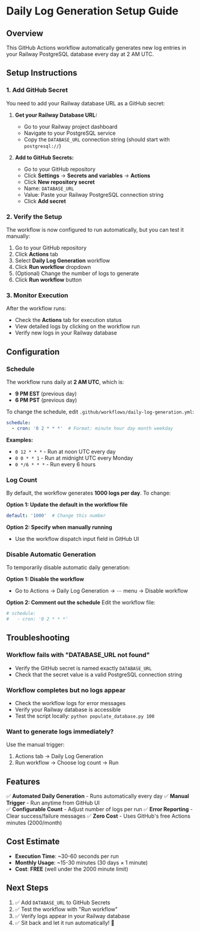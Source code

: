 # Daily Log Generation Setup Guide

## Overview

This GitHub Actions workflow automatically generates new log entries in your Railway PostgreSQL database every day at 2 AM UTC.

## Setup Instructions

### 1. Add GitHub Secret

You need to add your Railway database URL as a GitHub secret:

1. **Get your Railway Database URL:**
   - Go to your Railway project dashboard
   - Navigate to your PostgreSQL service
   - Copy the `DATABASE_URL` connection string (should start with `postgresql://`)

2. **Add to GitHub Secrets:**
   - Go to your GitHub repository
   - Click **Settings** → **Secrets and variables** → **Actions**
   - Click **New repository secret**
   - Name: `DATABASE_URL`
   - Value: Paste your Railway PostgreSQL connection string
   - Click **Add secret**

### 2. Verify the Setup

The workflow is now configured to run automatically, but you can test it manually:

1. Go to your GitHub repository
2. Click **Actions** tab
3. Select **Daily Log Generation** workflow
4. Click **Run workflow** dropdown
5. (Optional) Change the number of logs to generate
6. Click **Run workflow** button

### 3. Monitor Execution

After the workflow runs:
- Check the **Actions** tab for execution status
- View detailed logs by clicking on the workflow run
- Verify new logs in your Railway database

## Configuration

### Schedule

The workflow runs daily at **2 AM UTC**, which is:
- **9 PM EST** (previous day)
- **6 PM PST** (previous day)

To change the schedule, edit `.github/workflows/daily-log-generation.yml`:
```yaml
schedule:
  - cron: '0 2 * * *'  # Format: minute hour day month weekday
```

**Examples:**
- `0 12 * * *` - Run at noon UTC every day
- `0 0 * * 1` - Run at midnight UTC every Monday
- `0 */6 * * *` - Run every 6 hours

### Log Count

By default, the workflow generates **1000 logs per day**. To change:

**Option 1: Update the default in the workflow file**
```yaml
default: '1000'  # Change this number
```

**Option 2: Specify when manually running**
- Use the workflow dispatch input field in GitHub UI

### Disable Automatic Generation

To temporarily disable automatic daily generation:

**Option 1: Disable the workflow**
- Go to Actions → Daily Log Generation → ⋯ menu → Disable workflow

**Option 2: Comment out the schedule**
Edit the workflow file:
```yaml
# schedule:
#   - cron: '0 2 * * *'
```

## Troubleshooting

### Workflow fails with "DATABASE_URL not found"
- Verify the GitHub secret is named exactly `DATABASE_URL`
- Check that the secret value is a valid PostgreSQL connection string

### Workflow completes but no logs appear
- Check the workflow logs for error messages
- Verify your Railway database is accessible
- Test the script locally: `python populate_database.py 100`

### Want to generate logs immediately?
Use the manual trigger:
1. Actions tab → Daily Log Generation
2. Run workflow → Choose log count → Run

## Features

✅ **Automated Daily Generation** - Runs automatically every day
✅ **Manual Trigger** - Run anytime from GitHub UI  
✅ **Configurable Count** - Adjust number of logs per run
✅ **Error Reporting** - Clear success/failure messages
✅ **Zero Cost** - Uses GitHub's free Actions minutes (2000/month)

## Cost Estimate

- **Execution Time**: ~30-60 seconds per run
- **Monthly Usage**: ~15-30 minutes (30 days × 1 minute)
- **Cost**: **FREE** (well under the 2000 minute limit)

## Next Steps

1. ✅ Add `DATABASE_URL` to GitHub Secrets
2. ✅ Test the workflow with "Run workflow"
3. ✅ Verify logs appear in your Railway database
4. ✅ Sit back and let it run automatically! 🎉

